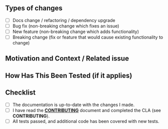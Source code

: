 ## Types of changes

<!--- What types of changes does your code introduce? Put an `x` in all the boxes that apply: -->

- [ ] Docs change / refactoring / dependency upgrade
- [ ] Bug fix (non-breaking change which fixes an issue)
- [ ] New feature (non-breaking change which adds functionality)
- [ ] Breaking change (fix or feature that would cause existing functionality to change)

## Motivation and Context / Related issue

<!--- Why is this change required? What problem does it solve? -->
<!--- Please link to an existing issue here if one exists. -->
<!--- (we recommend to have an existing issue for each pull request) -->

## How Has This Been Tested (if it applies)

<!--- Please describe here how your modifications have been tested. -->

## Checklist

<!--- Go over all the following points, and put an `x` in all the boxes that apply. -->
<!--- If you're unsure about any of these, don't hesitate to ask. We're here to help! -->

- [ ] The documentation is up-to-date with the changes I made.
- [ ] I have read the [**CONTRIBUTING**](../../CONTRIBUTING.md) document and completed the CLA (see **CONTRIBUTING**).
- [ ] All tests passed, and additional code has been covered with new tests.

<!--- In any case, don't hesitate to join and ask questions if you need on MBRL-Lib users Facebook group https://www.https://www.facebook.com/groups/mbrl.lib -->